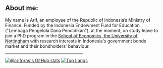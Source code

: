 <h2 align="left">About me:</h2>

<p>My name is Arif, an employee of the Republic of Indonesia’s Ministry of Finance. Funded by the Indonesia Endowment Fund for Education ("Lembaga Pengelola Dana Pendidikan"), at the moment, on study leave to join a PhD program in the <a href="https://www.nottingham.ac.uk/economics/people/arif.sulistiono">School of Economics, the University of Nottingham</a> with research interests in Indonesia's government bonds market and their bondholders' behaviour.

<hr style="width:50%;text-align:left;margin-left:0">

[![@arifpras's GitHub stats](https://github-readme-stats.vercel.app/api?username=arifpras&show_icons=true&theme=dark)](https://github.com/arifpras/github-readme-stats)
[![Top Langs](https://github-readme-stats.vercel.app/api/top-langs/?username=arifpras&theme=dark&layout=compact)](https://github.com/arifpras/github-readme-stats)
